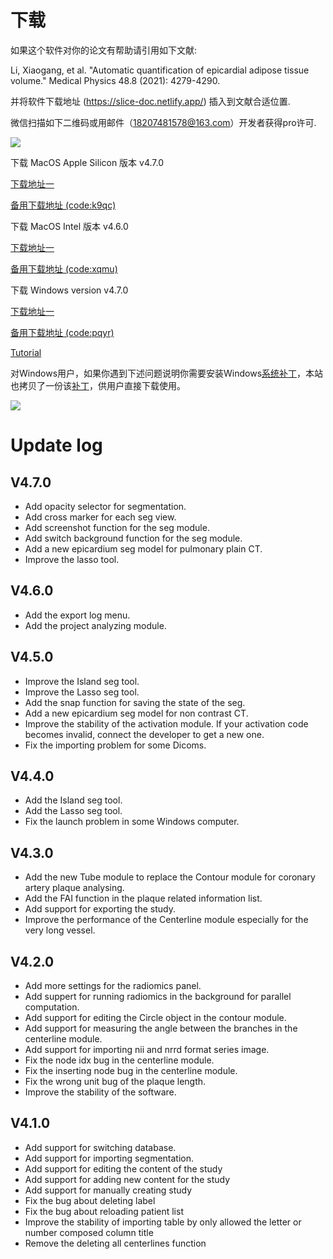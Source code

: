 # 下载

如果这个软件对你的论文有帮助请引用如下文献:

Li, Xiaogang, et al. "Automatic quantification of epicardial adipose tissue volume." Medical Physics 48.8 (2021): 4279-4290.

并将软件下载地址 (https://slice-doc.netlify.app/) 插入到文献合适位置.

微信扫描如下二维码或用邮件（18207481578@163.com）开发者获得pro许可.

![](/images/QR.png)

下载 MacOS Apple Silicon 版本 v4.7.0 

<a href='https://github.com/MountainAndMorning/EATSeg/releases/download/v4.7.0/TIMESlicePro_4.7.0.dmg'>下载地址一</a>

<a href='https://pan.baidu.com/s/1QKJ65AB6wH2WiI4hAudeXQ?pwd=k9qc'>备用下载地址 (code:k9qc)</a>

下载 MacOS Intel 版本 v4.6.0 

<a href='https://github.com/MountainAndMorning/EATSeg/releases/download/v4.6.0/TIMESlicePro_4.6.0.Intel.dmg'>下载地址一</a>

<a href='https://pan.baidu.com/s/1z2egH6r472qLUoLLifaOBA?pwd=xqmu'>备用下载地址 (code:xqmu)</a>


下载 Windows version v4.7.0 

<a href='https://github.com/MountainAndMorning/EATSeg/releases/download/v4.7.0/TIMESlicePro_4.7.0.exe'>下载地址一</a>

<a href=' https://pan.baidu.com/s/1ORGPROBWPAtPQsvAhDWA7g?pwd=pqyr'>备用下载地址 (code:pqyr)</a>

<a href='https://b23.tv/9gyl6Q6'>Tutorial</a>

对Windows用户，如果你遇到下述问题说明你需要安装Windows<a href='https://learn.microsoft.com/en-US/cpp/windows/latest-supported-vc-redist?view=msvc-170'>系统补丁</a>，本站也拷贝了一份该<a href='/VC_redist.x64.exe'>补丁</a>，供用户直接下载使用。

![](/images/error.png)


# Update log

## V4.7.0
- Add opacity selector for segmentation.
- Add cross marker for each seg view.
- Add screenshot function for the seg module.
- Add switch background function for the seg module.
- Add a new epicardium seg model for pulmonary plain CT.
- Improve the lasso tool.

## V4.6.0
- Add the export log menu.
- Add the project analyzing module.

## V4.5.0
- Improve the Island seg tool.
- Improve the Lasso seg tool.
- Add the snap function for saving the state of the seg.
- Add a new epicardium seg model for non contrast CT.
- Improve the stability of the activation module. If your activation code becomes invalid, connect the developer to get a new one.
- Fix the importing problem for some Dicoms.

## V4.4.0
- Add the Island seg tool.
- Add the Lasso seg tool.
- Fix the launch problem in some Windows computer.

## V4.3.0
- Add the new Tube module to replace the Contour module for coronary artery plaque analysing.
- Add the FAI function in the plaque related information list.
- Add support for exporting the study.
- Improve the performance of the Centerline module especially for the very long vessel.

## V4.2.0

- Add more settings for the radiomics panel.
- Add suppert for running radiomics in the background for parallel computation.
- Add support for editing the Circle object in the contour module.
- Add support for measuring the angle between the branches in the centerline module.
- Add support for importing nii and nrrd format series image.
- Fix the node idx bug in the centerline module.
- Fix the inserting node bug in the centerline module.
- Fix the wrong unit bug of the plaque length.
- Improve the stability of the software.

## V4.1.0

- Add support for switching database.
- Add support for importing segmentation.
- Add support for editing the content of the study
- Add support for adding new content for the study
- Add support for manually creating study
- Fix the bug about deleting label
- Fix the bug about reloading patient list
- Improve the stability of importing table by only allowed the letter or number composed column title
- Remove the deleting all centerlines function



